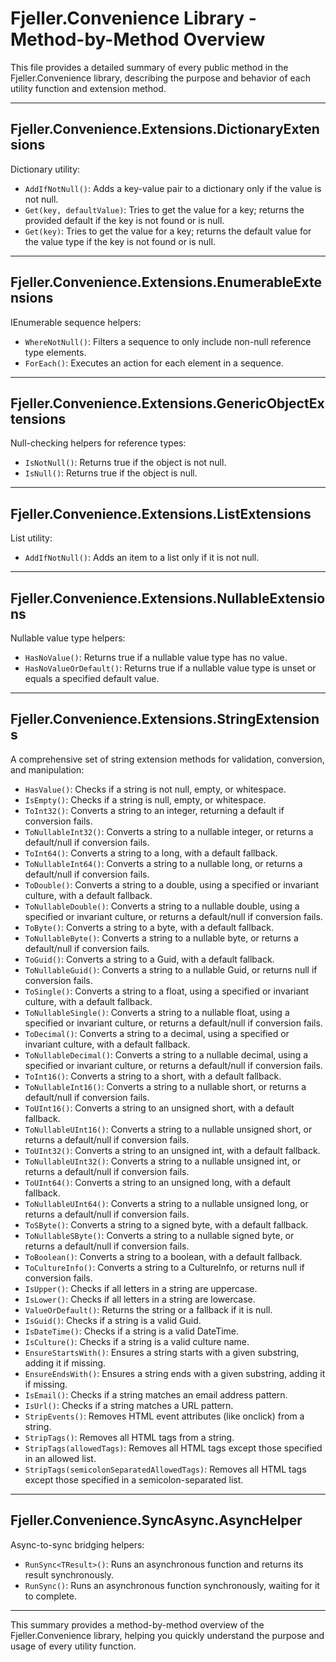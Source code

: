 # Fjeller.Convenience Library - Method-by-Method Overview

This file provides a detailed summary of every public method in the Fjeller.Convenience library, describing the purpose and behavior of each utility function and extension method.

---

## Fjeller.Convenience.Extensions.DictionaryExtensions
Dictionary utility:
- `AddIfNotNull()`: Adds a key-value pair to a dictionary only if the value is not null.
- `Get(key, defaultValue)`: Tries to get the value for a key; returns the provided default if the key is not found or is null.
- `Get(key)`: Tries to get the value for a key; returns the default value for the value type if the key is not found or is null.

---

## Fjeller.Convenience.Extensions.EnumerableExtensions
IEnumerable sequence helpers:
- `WhereNotNull()`: Filters a sequence to only include non-null reference type elements.
- `ForEach()`: Executes an action for each element in a sequence.

---

## Fjeller.Convenience.Extensions.GenericObjectExtensions
Null-checking helpers for reference types:
- `IsNotNull()`: Returns true if the object is not null.
- `IsNull()`: Returns true if the object is null.

---

## Fjeller.Convenience.Extensions.ListExtensions
List utility:
- `AddIfNotNull()`: Adds an item to a list only if it is not null.

---

## Fjeller.Convenience.Extensions.NullableExtensions
Nullable value type helpers:
- `HasNoValue()`: Returns true if a nullable value type has no value.
- `HasNoValueOrDefault()`: Returns true if a nullable value type is unset or equals a specified default value.

---

## Fjeller.Convenience.Extensions.StringExtensions
A comprehensive set of string extension methods for validation, conversion, and manipulation:
- `HasValue()`: Checks if a string is not null, empty, or whitespace.
- `IsEmpty()`: Checks if a string is null, empty, or whitespace.
- `ToInt32()`: Converts a string to an integer, returning a default if conversion fails.
- `ToNullableInt32()`: Converts a string to a nullable integer, or returns a default/null if conversion fails.
- `ToInt64()`: Converts a string to a long, with a default fallback.
- `ToNullableInt64()`: Converts a string to a nullable long, or returns a default/null if conversion fails.
- `ToDouble()`: Converts a string to a double, using a specified or invariant culture, with a default fallback.
- `ToNullableDouble()`: Converts a string to a nullable double, using a specified or invariant culture, or returns a default/null if conversion fails.
- `ToByte()`: Converts a string to a byte, with a default fallback.
- `ToNullableByte()`: Converts a string to a nullable byte, or returns a default/null if conversion fails.
- `ToGuid()`: Converts a string to a Guid, with a default fallback.
- `ToNullableGuid()`: Converts a string to a nullable Guid, or returns null if conversion fails.
- `ToSingle()`: Converts a string to a float, using a specified or invariant culture, with a default fallback.
- `ToNullableSingle()`: Converts a string to a nullable float, using a specified or invariant culture, or returns a default/null if conversion fails.
- `ToDecimal()`: Converts a string to a decimal, using a specified or invariant culture, with a default fallback.
- `ToNullableDecimal()`: Converts a string to a nullable decimal, using a specified or invariant culture, or returns a default/null if conversion fails.
- `ToInt16()`: Converts a string to a short, with a default fallback.
- `ToNullableInt16()`: Converts a string to a nullable short, or returns a default/null if conversion fails.
- `ToUInt16()`: Converts a string to an unsigned short, with a default fallback.
- `ToNullableUInt16()`: Converts a string to a nullable unsigned short, or returns a default/null if conversion fails.
- `ToUInt32()`: Converts a string to an unsigned int, with a default fallback.
- `ToNullableUInt32()`: Converts a string to a nullable unsigned int, or returns a default/null if conversion fails.
- `ToUInt64()`: Converts a string to an unsigned long, with a default fallback.
- `ToNullableUInt64()`: Converts a string to a nullable unsigned long, or returns a default/null if conversion fails.
- `ToSByte()`: Converts a string to a signed byte, with a default fallback.
- `ToNullableSByte()`: Converts a string to a nullable signed byte, or returns a default/null if conversion fails.
- `ToBoolean()`: Converts a string to a boolean, with a default fallback.
- `ToCultureInfo()`: Converts a string to a CultureInfo, or returns null if conversion fails.
- `IsUpper()`: Checks if all letters in a string are uppercase.
- `IsLower()`: Checks if all letters in a string are lowercase.
- `ValueOrDefault()`: Returns the string or a fallback if it is null.
- `IsGuid()`: Checks if a string is a valid Guid.
- `IsDateTime()`: Checks if a string is a valid DateTime.
- `IsCulture()`: Checks if a string is a valid culture name.
- `EnsureStartsWith()`: Ensures a string starts with a given substring, adding it if missing.
- `EnsureEndsWith()`: Ensures a string ends with a given substring, adding it if missing.
- `IsEmail()`: Checks if a string matches an email address pattern.
- `IsUrl()`: Checks if a string matches a URL pattern.
- `StripEvents()`: Removes HTML event attributes (like onclick) from a string.
- `StripTags()`: Removes all HTML tags from a string.
- `StripTags(allowedTags)`: Removes all HTML tags except those specified in an allowed list.
- `StripTags(semicolonSeparatedAllowedTags)`: Removes all HTML tags except those specified in a semicolon-separated list.

---

## Fjeller.Convenience.SyncAsync.AsyncHelper
Async-to-sync bridging helpers:
- `RunSync<TResult>()`: Runs an asynchronous function and returns its result synchronously.
- `RunSync()`: Runs an asynchronous function synchronously, waiting for it to complete.

---

This summary provides a method-by-method overview of the Fjeller.Convenience library, helping you quickly understand the purpose and usage of every utility function.
